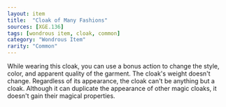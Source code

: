 ```yaml
---
layout: item
title:  "Cloak of Many Fashions"
sources: [XGE.136]
tags: [wondrous item, cloak, common]
category: "Wondrous Item"
rarity: "Common"
---
```


While wearing this cloak, you can use a bonus action to change the style, color, and apparent quality of the garment. The cloak's weight doesn't change. Regardless of its appearance, the cloak can't be anything but a cloak. Although it can duplicate the appearance of other magic cloaks, it doesn't gain their magical properties.